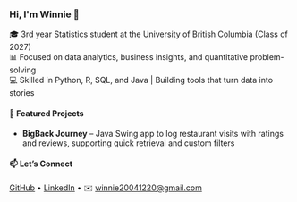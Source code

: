 ### Hi, I'm Winnie 👋  
🎓 3rd year Statistics student at the University of British Columbia (Class of 2027)  
📊 Focused on data analytics, business insights, and quantitative problem-solving  
💻 Skilled in Python, R, SQL, and Java | Building tools that turn data into stories  

#### 🌟 Featured Projects  
- **BigBack Journey** – Java Swing app to log restaurant visits with ratings and reviews, supporting quick retrieval and custom filters


#### 📫 Let’s Connect  
[GitHub](https://github.com/winniexie04) • [LinkedIn](https://www.linkedin.com/in/winniexie04/) • ✉️ winnie20041220@gmail.com
